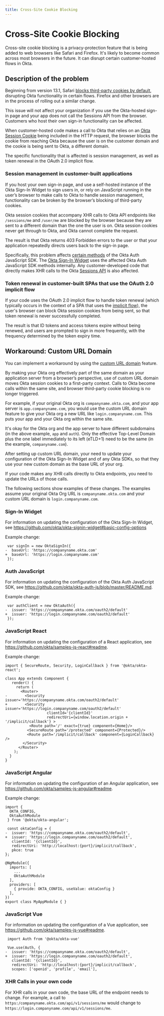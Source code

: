 ```yaml
---
title: Cross-Site Cookie Blocking
---
```


# Cross-Site Cookie Blocking

Cross-site cookie blocking is a privacy-protection feature that is being added to web browsers like Safari and Firefox. It's likely to become common across most browsers in the future. It can disrupt certain customer-hosted flows in Okta.

## Description of the problem

Beginning from version 13.1, Safari [blocks third-party cookies by default](https://webkit.org/blog/10218/full-third-party-cookie-blocking-and-more/), disrupting Okta functionality in certain flows. Firefox and other browsers are in the process of rolling out a similar change.

This issue will not affect your organization if you use the Okta-hosted sign-in page and your app does not call the Sessions API from the browser. Customers who host their own sign-in functionality can be affected.

When customer-hosted code makes a call to Okta that relies on an [Okta Session Cookie](/docs/guides/session-cookie/) being included in the HTTP request, the browser blocks the cookie from reaching Okta because the user is on the customer domain and the cookie is being sent to Okta, a different domain.

The specific functionality that is affected is session management, as well as token renewal in the OAuth 2.0 implicit flow.

### Session management in customer-built applications

If you host your own sign-in page, and use a self-hosted instance of the Okta Sign-In Widget to sign users in, or rely on JavaScript running in the user’s browser to make calls to Okta to handle session management, functionality can be broken by the browser’s blocking of third-party cookies.

Okta session cookies that accompany XHR calls to Okta API endpoints like `/sessions/me` and `/user/me`	 are blocked by the browser because they are sent to a different domain than the one the user is on. Okta session cookies never get through to Okta, and Okta cannot complete the request.

The result is that Okta returns 403 Forbidden errors to the user or that your application repeatedly directs users back to the sign-in page.

Specifically, this problem affects [certain methods](https://github.com/okta/okta-auth-js#third-party-cookies) of the Okta Auth JavaScript SDK. The [Okta Sign-In Widget](https://github.com/okta/okta-signin-widget#okta-sign-in-widget) uses the affected Okta Auth JavaScript SDK methods internally. Any customer-developed code that directly makes XHR calls to the Okta [Sessions API](/docs/reference/api/sessions/) is also affected. 

### Token renewal in customer-built SPAs that use the OAuth 2.0 implicit flow

If your code uses the OAuth 2.0 implicit flow to handle token renewal (which typically occurs in the context of a SPA that uses the [implicit flow](/docs/guides/implement-implicit/)), the user's browser can block Okta session cookies from being sent, so that token renewal is never successfully completed.

The result is that ID tokens and access tokens expire without being renewed, and users are prompted to sign in more frequently, with the frequency determined by the token expiry time.

## Workaround: Custom URL Domain

You can implement a workaround by using the [custom URL domain](/docs/guides/custom-url-domain/) feature.

By making your Okta org effectively part of the same domain as your application server from a browser’s perspective, use of custom URL domain moves Okta session cookies to a first-party context. Calls to Okta become calls within the same site, and browser third-party cookie blocking is no longer triggered.

For example, if your original Okta org is `companyname.okta.com`, and your app server is `app.companyname.com`, you would use the custom URL domain feature to give your Okta org a new URL like `login.companyname.com`. This puts your app and your Okta org within the same site.

It's okay for the Okta org and the app server to have different subdomains (in the above example, `app` and `auth`). Only the effective Top-Level Domain plus the one label immediately to its left (eTLD+1) need to be the same (in the example, `companyname.com`).

After setting up custom URL domain, your need to update your configuration of the Okta Sign-In Widget and of any Okta SDKs, so that they use your new custom domain as the base URL of your org.

If your code makes any XHR calls directly to Okta endpoints, you need to update the URLs of those calls.

The following sections show examples of these changes. The examples assume your original Okta Org URL is `companyname.okta.com` and your custom URL domain is `login.companyname.com`.

### Sign-In Widget

For information on updating the configuration of the Okta Sign-In Widget, see <https://github.com/okta/okta-signin-widget#basic-config-options>

Example change:

```
 var signIn = new OktaSignIn({
-  baseUrl: 'https://companyname.okta.com'
+  baseUrl: 'https://login.companyname.com'
 });
```

### Auth JavaScript

For information on updating the configuration of the Okta Auth JavaScript SDK, see <https://github.com/okta/okta-auth-js/blob/master/README.md>.

Example change:

```
 var authClient = new OktaAuth({
-  issuer: 'https://companyname.okta.com/oauth2/default'
+  issuer: 'https://login.companyname.com/oauth2/default'
 });
```

### JavaScript React

For information on updating the configuration of a React application, see <https://github.com/okta/samples-js-react#readme>.

Example change:

```
import { SecureRoute, Security, LoginCallback } from '@okta/okta-react';

class App extends Component {
   render() {
     return (
       <Router>
-        <Security issuer='https://companyname.okta.com/oauth2/default'
+        <Security issuer='https://login.companyname.com/oauth2/default'
                   clientId='{clientId}'
                   redirectUri={window.location.origin + '/implicit/callback'} >
           <Route path='/' exact={true} component={Home}/>
          <SecureRoute path='/protected' component={Protected}/>
          <Route path='/implicit/callback' component={LoginCallback} />
        </Security>
      </Router>
    );
  }
}

```

###  JavaScript Angular

For information on updating the configuration of an Angular application, see <https://github.com/okta/samples-js-angular#readme>.

Example change:

```
import {
  OKTA_CONFIG,
  OktaAuthModule
 } from '@okta/okta-angular';
 
 const oktaConfig = {
-  issuer: 'https://companyname.okta.com/oauth2/default',
+  issuer: 'https://login.companyname.com/oauth2/default',
   clientId: '{clientId}',
   redirectUri: 'http://localhost:{port}/implicit/callback',
   pkce: true
};

@NgModule({
  imports: [
    ...
    OktaAuthModule
  ],
  providers: [
    { provide: OKTA_CONFIG, useValue: oktaConfig }
  ],
})
export class MyAppModule { }
```

### JavaScript Vue

For information on updating the configuration of a Vue application, see <https://github.com/okta/samples-js-vue#readme>.

```
 import Auth from '@okta/okta-vue'
 
 Vue.use(Auth, {
-  issuer: 'https://companyname.okta.com/oauth2/default',
+  issuer: 'https://login.companyname.com/oauth2/default',
   clientId: '{clientId}',
   redirectUri: 'http://localhost:{port}/implicit/callback',
   scopes: ['openid', 'profile', 'email'],
```

### XHR Calls in your own code

For XHR calls in your own code, the base URL of the endpoint needs to change. For example, a call to `https:/companyname.okta.com/api/v1/sessions/me` would change to `https://login.companyname.com/api/v1/sessions/me`.

